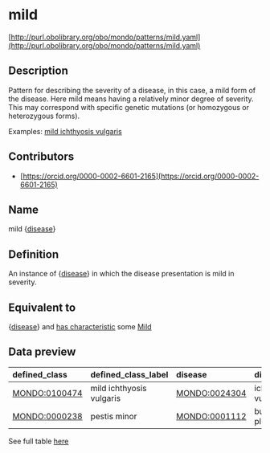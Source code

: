 # mild 

[http://purl.obolibrary.org/obo/mondo/patterns/mild.yaml](http://purl.obolibrary.org/obo/mondo/patterns/mild.yaml)
## Description 

Pattern for describing the severity of a disease, in this case, a mild form of the disease. Here mild means having a relatively minor degree of severity. This may correspond with specific genetic mutations (or homozygous or heterozygous forms).

Examples: [mild ichthyosis vulgaris](http://purl.obolibrary.org/obo/MONDO_0100474)
## Contributors 
* [https://orcid.org/0000-0002-6601-2165](https://orcid.org/0000-0002-6601-2165) 
## Name 

mild {[disease](http://purl.obolibrary.org/obo/MONDO_0000001)}

## Definition 

An instance of {[disease](http://purl.obolibrary.org/obo/MONDO_0000001)} in which the disease presentation is mild in severity.

## Equivalent to 

{[disease](http://purl.obolibrary.org/obo/MONDO_0000001)} and [has characteristic](http://purl.obolibrary.org/obo/RO_0000053) some [Mild](http://purl.obolibrary.org/obo/HP_0012825)

## Data preview 
| defined_class                                | defined_class_label      | disease                                      | disease_label       |
|:---------------------------------------------|:-------------------------|:---------------------------------------------|:--------------------|
| [MONDO:0100474](http://purl.obolibrary.org/obo/MONDO_0100474) | mild ichthyosis vulgaris | [MONDO:0024304](http://purl.obolibrary.org/obo/MONDO_0024304) | ichthyosis vulgaris |
| [MONDO:0000238](http://purl.obolibrary.org/obo/MONDO_0000238) | pestis minor             | [MONDO:0001112](http://purl.obolibrary.org/obo/MONDO_0001112) | bubonic plague      |

See full table [here](https://github.com/monarch-initiative/mondo/blob/master/src/patterns/data/matches/mild.tsv) 
